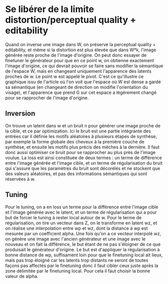 # Se libérer de la limite distortion/perceptual quality + editability

Quand on inverse une image dans W, on préserve la perceptual quality + editability, et même si la distortion
est plus élevée que dans W*k, l'image générée reste proche de l'image d'origine. On peut donc essayer de finetuner
le générateur pour que en ce point w, on obtienne exactement l'image d'origine, ce qui devrait pouvoir se faire
sans modifier la sémantique de l'espace W, mais en changeant uniquement l'apparence des latents proches de w.
Le point w est appelé le pivot.
C'est ce qu'illustre ce graphique issu de l'article où l'on voit que l'espace où W est dense a gardé sa sémantique
(en changeant de direction on modifie l'orientation du visage), et l'apparence que prend G sur cet espace a légèrement
changé pour se rapprocher de l'image d'origine.

## Inversion

On trouve un latent dans w et un bruit n pour générer une image proche de la cible, et ce par optimization. Ici
le bruit est une partie intégrante des entrées car il définie les motifs aléatoires à plusieurs étapes de synthèse,
par exemple la forme globale des cheveux à la première couche de synthèse, et ensuite les motifs plus précis des 
mèches à la dernière. Il faut donc aussi optimiser ce bruit pour se rapprocher au plus près de l'image voulue. 
La loss est ainsi constituée de deux termes : un terme de différence entre l'image générée et l'image cible, et un 
terme de régularisation du bruit qui s'assure que les paramètres du bruit sont décorélés et ne stockent que des 
valeurs aléatoires, et pas des informations sémantiques qui sont réservées à w.

## Tuning

Pour le tuning, on a en loss un terme pour la différence entre l'image cible et l'image générée avec le latent, et un
terme de régularisation qui a pour but de forcer le tuning à rester local autour de w.
Pour le terme de régularisation, on tire un vecteur dans Z, on le transforme en latent wz, et on réalise une interpolation entre
wp et wz, dont la distance à wp est mesurée par un coefficient alpha.
Une fois qu'on a ce vecteur interpolé wz, on génère une image
avec l'ancien générateur et une image avec le nouveau et on fait la différence, le but étant de ne pas s'éloigner
de ce que produisait le générateur d'origine. Le but est d'appliquer la régularisation à 
bonne distance de wp, suffisament loin pour que le finetuning local ait lieux, mais pas trop éloigné car les
latents trop distants ne seront de toutes façons pas affectés par le finetuning donc il faut cibler ceux juste
après la zone délimitée par le finetuning local. Pour cela il faut choisir la bonne valeur de alpha.
